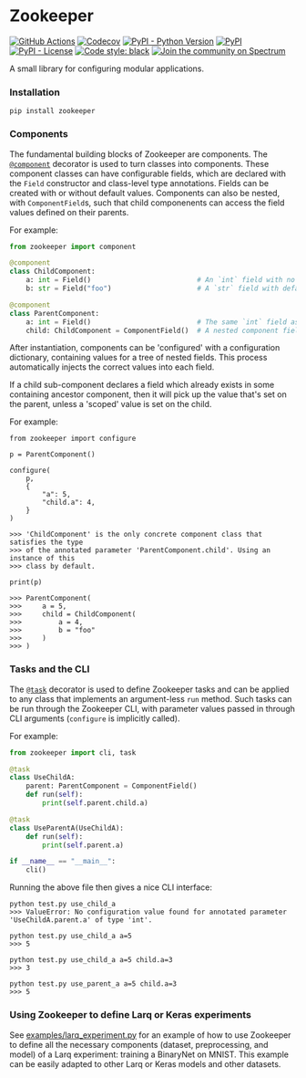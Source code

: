 # Zookeeper

[![GitHub Actions](https://github.com/larq/zookeeper/workflows/Unittest/badge.svg)](https://github.com/larq/zookeeper/actions?workflow=Unittest) [![Codecov](https://img.shields.io/codecov/c/github/larq/zookeeper)](https://codecov.io/github/larq/zookeeper?branch=master) [![PyPI - Python Version](https://img.shields.io/pypi/pyversions/zookeeper.svg)](https://pypi.org/project/zookeeper/) [![PyPI](https://img.shields.io/pypi/v/zookeeper.svg)](https://pypi.org/project/zookeeper/) [![PyPI - License](https://img.shields.io/pypi/l/zookeeper.svg)](https://github.com/plumerai/zookeeper/blob/master/LICENSE) [![Code style: black](https://img.shields.io/badge/code%20style-black-000000.svg)](https://github.com/ambv/black) [![Join the community on Spectrum](https://withspectrum.github.io/badge/badge.svg)](https://spectrum.chat/larq)

A small library for configuring modular applications.

### Installation

```console
pip install zookeeper
```

### Components

The fundamental building blocks of Zookeeper are components. The
[`@component`](zookeeper/component.py) decorator is used to turn classes into
components. These component classes can have configurable fields, which are
declared with the `Field` constructor and class-level type annotations. Fields
can be created with or without default values. Components can also be nested,
with `ComponentField`s, such that child componenents can access the field values
defined on their parents.

For example:

```python
from zookeeper import component

@component
class ChildComponent:
    a: int = Field()                          # An `int` field with no default set
    b: str = Field("foo")                     # A `str` field with default value `"foo"`

@component
class ParentComponent:
    a: int = Field()                          # The same `int` field as the child
    child: ChildComponent = ComponentField()  # A nested component field, of type `ChildComponent`
```

After instantiation, components can be 'configured' with a configuration
dictionary, containing values for a tree of nested fields. This process
automatically injects the correct values into each field.

If a child sub-component declares a field which already exists in some
containing ancestor component, then it will pick up the value that's set on the
parent, unless a 'scoped' value is set on the child.

For example:

```
from zookeeper import configure

p = ParentComponent()

configure(
    p,
    {
        "a": 5,
        "child.a": 4,
    }
)

>>> 'ChildComponent' is the only concrete component class that satisfies the type
>>> of the annotated parameter 'ParentComponent.child'. Using an instance of this
>>> class by default.

print(p)

>>> ParentComponent(
>>>     a = 5,
>>>     child = ChildComponent(
>>>         a = 4,
>>>         b = "foo"
>>>     )
>>> )
```

### Tasks and the CLI

The [`@task`](zookeeper/task.py) decorator is used to define Zookeeper tasks and
can be applied to any class that implements an argument-less `run` method. Such
tasks can be run through the Zookeeper CLI, with parameter values passed in
through CLI arguments (`configure` is implicitly called).

For example:

```python
from zookeeper import cli, task

@task
class UseChildA:
    parent: ParentComponent = ComponentField()
    def run(self):
        print(self.parent.child.a)

@task
class UseParentA(UseChildA):
    def run(self):
        print(self.parent.a)

if __name__ == "__main__":
    cli()
```

Running the above file then gives a nice CLI interface:

```
python test.py use_child_a
>>> ValueError: No configuration value found for annotated parameter 'UseChildA.parent.a' of type 'int'.

python test.py use_child_a a=5
>>> 5

python test.py use_child_a a=5 child.a=3
>>> 3

python test.py use_parent_a a=5 child.a=3
>>> 5
```

### Using Zookeeper to define Larq or Keras experiments

See [examples/larq_experiment.py](examples/larq_experiment.py) for an example of
how to use Zookeeper to define all the necessary components (dataset,
preprocessing, and model) of a Larq experiment: training a BinaryNet on
MNIST. This example can be easily adapted to other Larq or Keras models and
other datasets.
